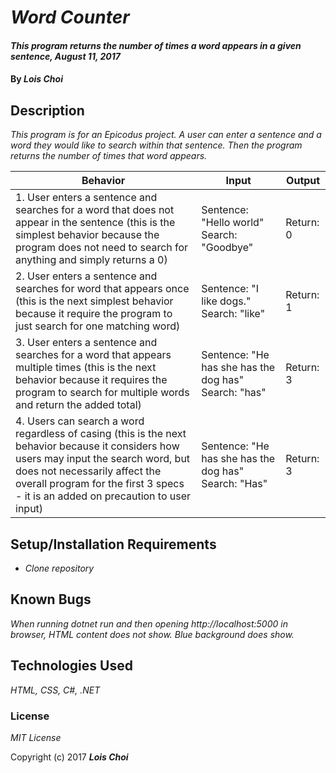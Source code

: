 # _Word Counter_

#### _This program returns the number of times a word appears in a given sentence, August 11, 2017_

#### By _**Lois Choi**_

## Description

_This program is for an Epicodus project. A user can enter a sentence and a word they would like to search within that sentence. Then the program returns the number of times that word appears._

| Behavior  | Input  | Output  |
|---|---|---|
| 1. User enters a sentence and searches for a word that does not appear in the sentence (this is the simplest behavior because the program does not need to search for anything and simply returns a 0)  | Sentence: "Hello world" Search: "Goodbye"  | Return: 0   |
| 2. User enters a sentence and searches for word that appears once (this is the next simplest behavior because it require the program to just search for one matching word)  | Sentence: "I like dogs." Search: "like"   |  Return: 1  |
| 3. User enters a sentence and searches for a word that appears multiple times (this is the next behavior because it requires the program to search for multiple words and return the added total)  | Sentence: "He has she has the dog has" Search: "has" | Return: 3  |
| 4. Users can search a word regardless of casing (this is the next behavior because it considers how users may input the search word, but does not necessarily affect the overall program for the first 3 specs - it is an added on precaution to user input)  | Sentence: "He has she has the dog has" Search: "Has" | Return: 3  |

## Setup/Installation Requirements

* _Clone repository_

## Known Bugs

_When running dotnet run and then opening http://localhost:5000 in browser, HTML content does not show. Blue background does show._

## Technologies Used

_HTML, CSS, C#, .NET_

### License

*MIT License*

Copyright (c) 2017 **_Lois Choi_**
